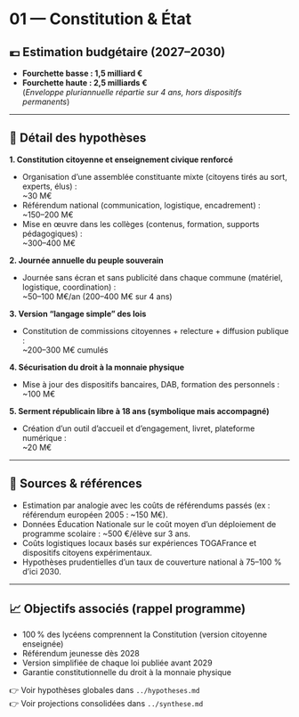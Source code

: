 # 01 — Constitution & État

## 💶 Estimation budgétaire (2027–2030)

- **Fourchette basse : 1,5 milliard €**  
- **Fourchette haute : 2,5 milliards €**  
(*Enveloppe pluriannuelle répartie sur 4 ans, hors dispositifs permanents*)

---

## 🧮 Détail des hypothèses

**1. Constitution citoyenne et enseignement civique renforcé**
- Organisation d’une assemblée constituante mixte (citoyens tirés au sort, experts, élus) :  
  ~30 M€
- Référendum national (communication, logistique, encadrement) :  
  ~150–200 M€
- Mise en œuvre dans les collèges (contenus, formation, supports pédagogiques) :  
  ~300–400 M€

**2. Journée annuelle du peuple souverain**
- Journée sans écran et sans publicité dans chaque commune (matériel, logistique, coordination) :  
  ~50–100 M€/an (200–400 M€ sur 4 ans)

**3. Version “langage simple” des lois**
- Constitution de commissions citoyennes + relecture + diffusion publique :  
  ~200–300 M€ cumulés

**4. Sécurisation du droit à la monnaie physique**
- Mise à jour des dispositifs bancaires, DAB, formation des personnels :  
  ~100 M€

**5. Serment républicain libre à 18 ans (symbolique mais accompagné)**
- Création d’un outil d’accueil et d’engagement, livret, plateforme numérique :  
  ~20 M€

---

## 📌 Sources & références

- Estimation par analogie avec les coûts de référendums passés (ex : référendum européen 2005 : ~150 M€).
- Données Éducation Nationale sur le coût moyen d’un déploiement de programme scolaire : ~500 €/élève sur 3 ans.
- Coûts logistiques locaux basés sur expériences TOGAFrance et dispositifs citoyens expérimentaux.
- Hypothèses prudentielles d’un taux de couverture national à 75–100 % d’ici 2030.

---

## 📈 Objectifs associés (rappel programme)
- 100 % des lycéens comprennent la Constitution (version citoyenne enseignée)
- Référendum jeunesse dès 2028
- Version simplifiée de chaque loi publiée avant 2029
- Garantie constitutionnelle du droit à la monnaie physique

👉 Voir hypothèses globales dans `../hypotheses.md`  
👉 Voir projections consolidées dans `../synthese.md`
